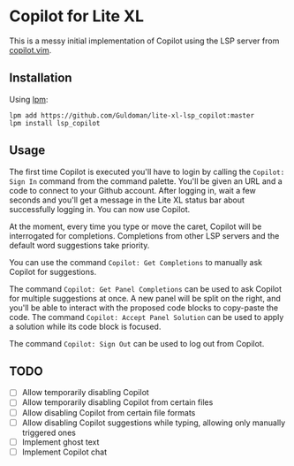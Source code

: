 # Copilot for Lite XL

This is a messy initial implementation of Copilot using the LSP server from
[copilot.vim](https://github.com/github/copilot.vim).

## Installation

Using [lpm](https://github.com/lite-xl/lite-xl-plugin-manager):
```
lpm add https://github.com/Guldoman/lite-xl-lsp_copilot:master
lpm install lsp_copilot
```

## Usage

The first time Copilot is executed you'll have to login by calling the
`Copilot: Sign In` command from the command palette.
You'll be given an URL and a code to connect to your Github account.
After logging in, wait a few seconds and you'll get a message in the Lite XL
status bar about successfully logging in. You can now use Copilot.

At the moment, every time you type or move the caret, Copilot will be
interrogated for completions.
Completions from other LSP servers and the default word suggestions
take priority.

You can use the command `Copilot: Get Completions` to manually ask Copilot for
suggestions.

The command `Copilot: Get Panel Completions` can be used to ask Copilot for
multiple suggestions at once.
A new panel will be split on the right, and you'll be able to interact with the
proposed code blocks to copy-paste the code.
The command `Copilot: Accept Panel Solution` can be used to apply a solution
while its code block is focused.

The command `Copilot: Sign Out` can be used to log out from Copilot.

## TODO

- [ ] Allow temporarily disabling Copilot
- [ ] Allow temporarily disabling Copilot from certain files
- [ ] Allow disabling Copilot from certain file formats
- [ ] Allow disabling Copilot suggestions while typing, allowing only manually
      triggered ones
- [ ] Implement ghost text
- [ ] Implement Copilot chat

